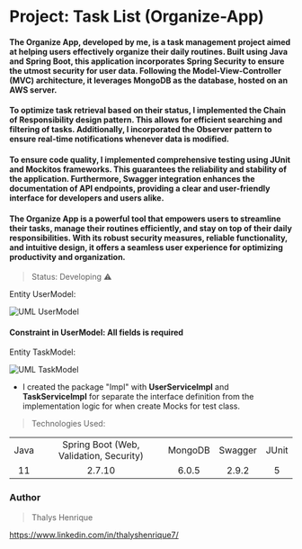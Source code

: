 # Project: Task List (Organize-App)

#### The Organize App, developed by me, is a task management project aimed at helping users effectively organize their daily routines. Built using Java and Spring Boot, this application incorporates Spring Security to ensure the utmost security for user data. Following the Model-View-Controller (MVC) architecture, it leverages MongoDB as the database, hosted on an AWS server.

#### To optimize task retrieval based on their status, I implemented the Chain of Responsibility design pattern. This allows for efficient searching and filtering of tasks. Additionally, I incorporated the Observer pattern to ensure real-time notifications whenever data is modified.

#### To ensure code quality, I implemented comprehensive testing using JUnit and Mockitos frameworks. This guarantees the reliability and stability of the application. Furthermore, Swagger integration enhances the documentation of API endpoints, providing a clear and user-friendly interface for developers and users alike.

#### The Organize App is a powerful tool that empowers users to streamline their tasks, manage their routines efficiently, and stay on top of their daily responsibilities. With its robust security measures, reliable functionality, and intuitive design, it offers a seamless user experience for optimizing productivity and organization.

> Status: Developing ⚠️

Entity UserModel:

![UML UserModel](https://github.com/thalyshenrique7/organize-app/assets/100730757/78d83d71-b561-4af9-8c89-f70af67aec4d)

#### Constraint in UserModel: All fields is required

Entity TaskModel:

![UML TaskModel ](https://github.com/thalyshenrique7/organize-app/assets/100730757/4175cf09-0045-4db1-8dee-59054b333ebc)

+ I created the package "Impl" with <b>UserServiceImpl</b> and <b>TaskServiceImpl</b> for separate the interface definition from the implementation logic for when create Mocks for test class.

> Technologies Used:

<table>
<tr align="center">
<td>Java</td>
<td>Spring Boot (Web, Validation, Security)</td>
<td>MongoDB</td>
<td>Swagger</td>
<td>JUnit</td>
</tr>

<tr align="center">
<td>11</td>
<td>2.7.10</td>
<td>6.0.5</td>
<td>2.9.2</td>
<td>5</td>
</tr>
</table>

### Author
> Thalys Henrique

https://www.linkedin.com/in/thalyshenrique7/
